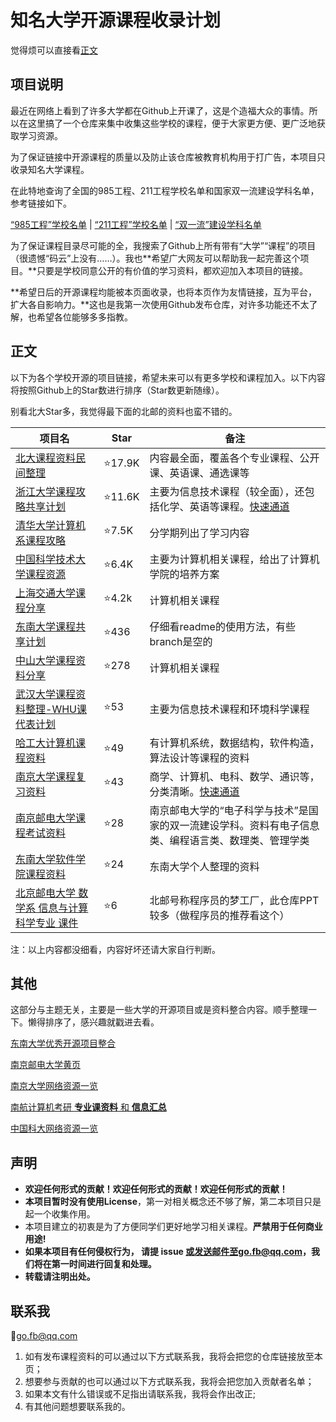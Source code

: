 # 知名大学开源课程收录计划

觉得烦可以直接看[正文](#正文)

## 项目说明

最近在网络上看到了许多大学都在Github上开课了，这是个造福大众的事情。所以在这里搞了一个仓库来集中收集这些学校的课程，便于大家更方便、更广泛地获取学习资源。

为了保证链接中开源课程的质量以及防止该仓库被教育机构用于打广告，本项目只收录知名大学课程。

在此特地查询了全国的985工程、211工程学校名单和国家双一流建设学科名单，参考链接如下。

[“985工程”学校名单](http://old.moe.gov.cn//publicfiles/business/htmlfiles/moe/s238/201112/xxgk_128833.html) | [“211工程”学校名单](http://www.moe.gov.cn/srcsite/A22/s7065/200512/t20051223_82762.html) | [“双一流”建设学科名单](http://www.moe.gov.cn/s78/A22/A22_ztzl/ztzl_tjsylpt/sylpt_jsxk/201712/t20171206_320669.html)

为了保证课程目录尽可能的全，我搜索了Github上所有带有“大学”“课程”的项目（很遗憾“码云”上没有……）。我也**希望广大网友可以帮助我一起完善这个项目。**只要是学校同意公开的有价值的学习资料，都欢迎加入本项目的链接。

**希望日后的开源课程均能被本页面收录，也将本页作为友情链接，互为平台，扩大各自影响力。**这也是我第一次使用Github发布仓库，对许多功能还不太了解，也希望各位能够多多指教。

## 正文

以下为各个学校开源的项目链接，希望未来可以有更多学校和课程加入。以下内容将按照Github上的Star数进行排序（Star数更新随缘）。

别看北大Star多，我觉得最下面的北邮的资料也蛮不错的。

| 项目名                                                       | Star        | 备注                                                         |
| ------------------------------------------------------------ | ----------- | ------------------------------------------------------------ |
| [北大课程资料民间整理](https://github.com/lib-pku/libpku)    | :star:17.9K | 内容最全面，覆盖各个专业课程、公开课、英语课、通选课等       |
| [浙江大学课程攻略共享计划](https://github.com/QSCTech/zju-icicles) | :star:11.6K | 主要为信息技术课程（较全面），还包括化学、英语等课程。[快速通道](https://qsctech.github.io/zju-icicles/) |
| [清华大学计算机系课程攻略](https://github.com/PKUanonym/REKCARC-TSC-UHT) | :star:7.5K  | 分学期列出了学习内容                                         |
| [中国科学技术大学课程资源](https://github.com/USTC-Resource/USTC-Course) | :star:6.4K  | 主要为计算机相关课程，给出了计算机学院的培养方案             |
| [上海交通大学课程分享](https://github.com/CoolPhilChen/SJTU-Courses) | :star:4.2k  | 计算机相关课程                                               |
| [东南大学课程共享计划](https://github.com/zjdx1998/seucourseshare) | :star:436   | 仔细看readme的使用方法，有些branch是空的                     |
| [中山大学课程资料分享](https://github.com/sysuexam/SYSU-Exam) | :star:278   | 计算机相关课程                                               |
| [武汉大学课程资料整理-WHU课代表计划](https://github.com/openwhu/OpenWHU) | :star:53    | 主要为信息技术课程和环境科学课程                             |
| [哈工大计算机课程资料](https://github.com/wxwmd/HIT-Computer-Courses) | :star:49​    | 有计算机系统，数据结构，软件构造，算法设计等课程的资料       |
| [南京大学课程复习资料](https://github.com/idealclover/NJU-Review-Materials) | :star:43    | 商学、计算机、电科、数学、通识等，分类清晰。[快速通道](https://onedrive.idealclover.top) |
| [南京邮电大学课程考试资料](https://github.com/NJUPTFreeExams/NJUPT-General-Free-Exams) | :star:28​    | 南京邮电大学的“电子科学与技术”是国家的双一流建设学科。资料有电子信息类、编程语言类、数理类、管理学类 |
| [东南大学软件学院课程资料](https://github.com/ChangWinde/SouthEastUniversity) | :star:24    | 东南大学个人整理的资料                                       |
| [北京邮电大学 数学系 信息与计算科学专业 课件](https://github.com/luochang212/BUPT-ICS-Courseware) | :star:6     | 北邮号称程序员的梦工厂，此仓库PPT较多（做程序员的推荐看这个） |

注：以上内容都没细看，内容好坏还请大家自行判断。

## 其他

这部分与主题无关，主要是一些大学的开源项目或是资料整合内容。顺手整理一下。懒得排序了，感兴趣就戳进去看。

[东南大学优秀开源项目整合](https://github.com/seuite/awesome-seu)

[南京邮电大学黄页](https://github.com/Wonz5130/NJUPT-Yellow-Page)

[南京大学网络资源一览](https://github.com/idealclover/awesome-nju)

[南航计算机考研 **专业课资料** 和 **信息汇总**](https://github.com/nuaa-cs-kaoyan/awesome-nuaa-cs-kaoyan)

[中国科大网络资源一览](https://github.com/zzh1996/USTC-Network-Resources)

## 声明

- **欢迎任何形式的贡献！欢迎任何形式的贡献！欢迎任何形式的贡献！**
- **本项目暂时没有使用License**，第一对相关概念还不够了解，第二本项目只是起一个收集作用。
- 本项目建立的初衷是为了方便同学们更好地学习相关课程。**严禁用于任何商业用途!**
- **如果本项目有任何侵权行为， 请提 issue 或发送邮件至go.fb@qq.com，我们将在第一时间进行回复和处理。**
- **转载请注明出处。**

## 联系我

📧go.fb@qq.com

1. 如有发布课程资料的可以通过以下方式联系我，我将会把您的仓库链接放至本页；
2. 想要参与贡献的也可以通过以下方式联系我，我将会把您加入贡献者名单；
3. 如果本文有什么错误或不足指出请联系我，我将会作出改正;
4. 有其他问题想要联系我的。